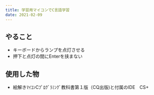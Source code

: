 ```yaml
---
title: 学習用マイコンでC言語学習
date: 2021-02-09
---
```


## やること
 - キーボードからランプを点灯させる<br>
 - 押下と点灯の間にEnterを挟まない
 
## 使用した物
 - 絵解きﾏｲｺﾝCﾌﾟﾛｸﾞﾗﾐﾝｸﾞ教科書第１版（CQ出版)と付属のIDE　CS+　
